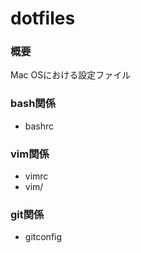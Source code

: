 # dotfiles

### 概要
Mac OSにおける設定ファイル

### bash関係
* bashrc

### vim関係
* vimrc
* vim/

### git関係
* gitconfig
